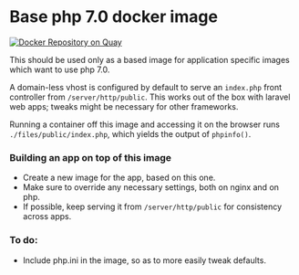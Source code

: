 # Base php 7.0 docker image

[![Docker Repository on Quay](https://quay.io/repository/hellofresh/php70/status?token=4f1106f0-07a4-457d-95a2-b143611fe98c "Docker Repository on Quay")](https://quay.io/repository/hellofresh/php70)

This should be used only as a based image for application specific images which want to use php 7.0.

A domain-less vhost is configured by default to serve an `index.php` front controller from `/server/http/public`. This works out of the box with laravel web apps; tweaks might be necessary for other frameworks.

Running a container off this image and accessing it on the browser runs `./files/public/index.php`, which yields the output of `phpinfo()`.

### Building an app on top of this image

+ Create a new image for the app, based on this one.
+ Make sure to override any necessary settings, both on nginx and on php.
+ If possible, keep serving it from `/server/http/public` for consistency across apps.

### To do:

+ Include php.ini in the image, so as to more easily tweak defaults.
